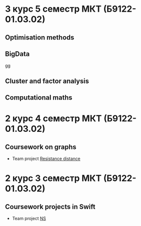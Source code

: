 # 3 курс 5 семестр МКТ (Б9122-01.03.02)
## Optimisation methods

## BigData

[gg](https://github.com/Dilijorwen/Education/blob/main/projects/lab1.R)

## Cluster and factor analysis

## Computational maths


# 2 курс 4 семестр МКТ (Б9122-01.03.02)

## Coursework on graphs
- Team project [Resistance distance](https://github.com/Dilijorwen/Resistance-distance)


# 2 курс 3 семестр МКТ (Б9122-01.03.02)

## Coursework projects in Swift
- Team project [NS](https://github.com/Dilijorwen/NS)





